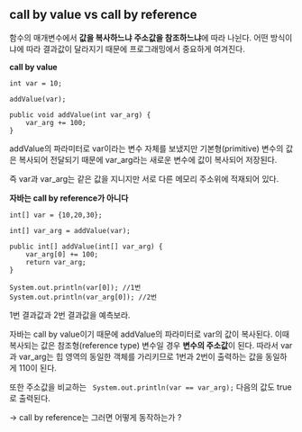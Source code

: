 ## call by value vs call by reference

함수의 매개변수에서 **값을 복사하느냐** **주소값을 참조하느냐**에 따라 나뉜다. 어떤 방식이냐에 따라 결과값이 달라지기 때문에 프로그래밍에서 중요하게 여겨진다.

**call by value**

```
int var = 10;

addValue(var);

public void addValue(int var_arg) {
    var_arg += 100;
}
```

addValue의 파라미터로 var이라는 변수 자체를 보냈지만 기본형(primitive) 변수의 값은 복사되어 전달되기 때문에 var_arg라는 새로운 변수에 값이 복사되어 저장된다.

즉 var과 var_arg는 같은 값을 지니지만 서로 다른 메모리 주소위에 적재되어 있다.

**자바는 call by reference가 아니다**

```
int[] var = {10,20,30};

int[] var_arg = addValue(var);

public int[] addValue(int[] var_arg) {
    var_arg[0] += 100;
    return var_arg;
}

System.out.println(var[0]); //1번
System.out.println(var_arg[0]); //2번
```

1번 결과값과 2번 결과값을 예측보라.

자바는 call by value이기 때문에 addValue의 파라미터로 var의 값이 복사된다. 이때 복사되는 값은 참조형(reference type) 변수일 경우 **변수의 주소값**이 된다. 따라서 var과 var_arg는 힙 영역의 동일한 객체를 가리키므로 1번과 2번이 출력하는 값을 동일하게 110이 된다.

또한 주소값을 비교하는 ``` System.out.println(var == var_arg);``` 다음의 값도 true로 출력된다.

-> call by reference는 그러면 어떻게 동작하는가 ?